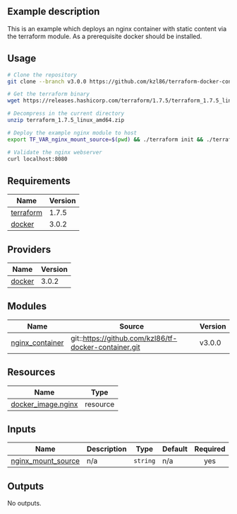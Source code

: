 ## Example description

This is an example which deploys an nginx container with static content via the terraform module. As a prerequisite docker should be installed.

## Usage

```bash
# Clone the repository
git clone --branch v3.0.0 https://github.com/kzl86/terraform-docker-container && mv terraform-docker-container/examples/nginx ./ && cd nginx

# Get the terraform binary
wget https://releases.hashicorp.com/terraform/1.7.5/terraform_1.7.5_linux_amd64.zip

# Decompress in the current directory
unzip terraform_1.7.5_linux_amd64.zip

# Deploy the example nginx module to host
export TF_VAR_nginx_mount_source=$(pwd) && ./terraform init && ./terraform apply --auto-approve

# Validate the nginx webserver
curl localhost:8080
```

<!-- BEGIN_TF_DOCS -->
## Requirements

| Name | Version |
|------|---------|
| <a name="requirement_terraform"></a> [terraform](#requirement\_terraform) | 1.7.5 |
| <a name="requirement_docker"></a> [docker](#requirement\_docker) | 3.0.2 |

## Providers

| Name | Version |
|------|---------|
| <a name="provider_docker"></a> [docker](#provider\_docker) | 3.0.2 |

## Modules

| Name | Source | Version |
|------|--------|---------|
| <a name="module_nginx_container"></a> [nginx\_container](#module\_nginx\_container) | git::https://github.com/kzl86/tf-docker-container.git | v3.0.0 |

## Resources

| Name | Type |
|------|------|
| [docker_image.nginx](https://registry.terraform.io/providers/kreuzwerker/docker/3.0.2/docs/resources/image) | resource |

## Inputs

| Name | Description | Type | Default | Required |
|------|-------------|------|---------|:--------:|
| <a name="input_nginx_mount_source"></a> [nginx\_mount\_source](#input\_nginx\_mount\_source) | n/a | `string` | n/a | yes |

## Outputs

No outputs.
<!-- END_TF_DOCS -->